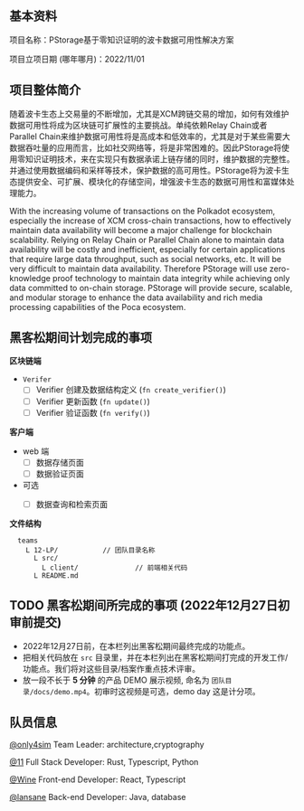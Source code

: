 ## 基本资料

项目名称：PStorage基于零知识证明的波卡数据可用性解决方案

项目立项日期 (哪年哪月)：2022/11/01

## 项目整体简介

随着波卡生态上交易量的不断增加，尤其是XCM跨链交易的增加，如何有效维护数据可用性将成为区块链可扩展性的主要挑战。单纯依赖Relay Chain或者Parallel Chain来维护数据可用性将是高成本和低效率的，尤其是对于某些需要大数据吞吐量的应用而言，比如社交网络等，将是非常困难的。因此PStorage将使用零知识证明技术，来在实现只有数据承诺上链存储的同时，维护数据的完整性。并通过使用数据编码和采样等技术，保护数据的高可用性。PStorage将为波卡生态提供安全、可扩展、模块化的存储空间，增强波卡生态的数据可用性和富媒体处理能力。

With the increasing volume of transactions on the Polkadot ecosystem, especially the increase of XCM cross-chain transactions, how to effectively maintain data availability will become a major challenge for blockchain scalability. Relying on Relay Chain or Parallel Chain alone to maintain data availability will be costly and inefficient, especially for certain applications that require large data throughput, such as social networks, etc. It will be very difficult to maintain data availability. Therefore PStorage will use zero-knowledge proof technology to maintain data integrity while achieving only data committed to on-chain storage. PStorage will provide secure, scalable, and modular storage to enhance the data availability and rich media processing capabilities of the Poca ecosystem.


## 黑客松期间计划完成的事项


**区块链端**

- `Verifer`
  - [ ] Verifier 创建及数据结构定义 (`fn create_verifier()`)
  - [ ] Verifier 更新函数 (`fn update()`)
  - [ ] Verifier 验证函数 (`fn verify()`)

**客户端**

- web 端
  - [ ] 数据存储页面
  - [ ] 数据验证页面

- 可选
  - [ ] 数据查询和检索页面


**文件结构**
```
  teams
    L 12-LP/           // 团队目录名称
      L src/
        L client/              // 前端相关代码
      L README.md
```




## TODO 黑客松期间所完成的事项 (2022年12月27日初审前提交)

- 2022年12月27日前，在本栏列出黑客松期间最终完成的功能点。
- 把相关代码放在 `src` 目录里，并在本栏列出在黑客松期间打完成的开发工作/功能点。我们将对这些目录/档案作重点技术评审。
- 放一段不长于 **5 分钟** 的产品 DEMO 展示视频, 命名为 `团队目录/docs/demo.mp4`。初审时这视频是可选，demo day 这是计分项。

## 队员信息

[@only4sim](https://github.com/only4sim) Team Leader: architecture,cryptography

[@11]() Full Stack Developer: Rust, Typescript, Python

[@Wine]() Front-end Developer: React, Typescript

[@lansane]() Back-end Developer: Java, database